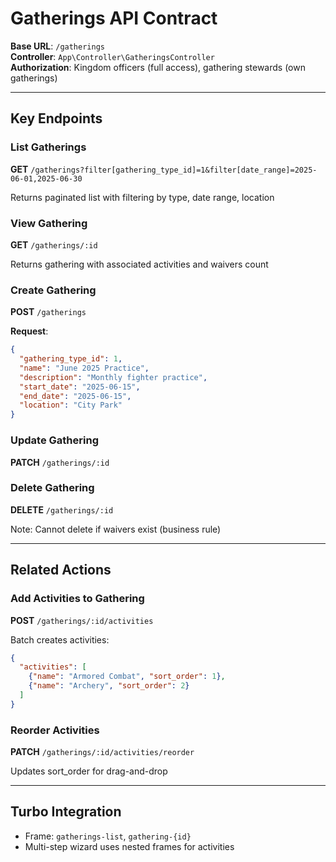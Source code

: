 # Gatherings API Contract

**Base URL**: `/gatherings`  
**Controller**: `App\Controller\GatheringsController`  
**Authorization**: Kingdom officers (full access), gathering stewards (own gatherings)

---

## Key Endpoints

### List Gatherings
**GET** `/gatherings?filter[gathering_type_id]=1&filter[date_range]=2025-06-01,2025-06-30`

Returns paginated list with filtering by type, date range, location

### View Gathering
**GET** `/gatherings/:id`

Returns gathering with associated activities and waivers count

### Create Gathering
**POST** `/gatherings`

**Request**:
```json
{
  "gathering_type_id": 1,
  "name": "June 2025 Practice",
  "description": "Monthly fighter practice",
  "start_date": "2025-06-15",
  "end_date": "2025-06-15",
  "location": "City Park"
}
```

### Update Gathering
**PATCH** `/gatherings/:id`

### Delete Gathering
**DELETE** `/gatherings/:id`

Note: Cannot delete if waivers exist (business rule)

---

## Related Actions

### Add Activities to Gathering
**POST** `/gatherings/:id/activities`

Batch creates activities:
```json
{
  "activities": [
    {"name": "Armored Combat", "sort_order": 1},
    {"name": "Archery", "sort_order": 2}
  ]
}
```

### Reorder Activities
**PATCH** `/gatherings/:id/activities/reorder`

Updates sort_order for drag-and-drop

---

## Turbo Integration

- Frame: `gatherings-list`, `gathering-{id}`
- Multi-step wizard uses nested frames for activities
